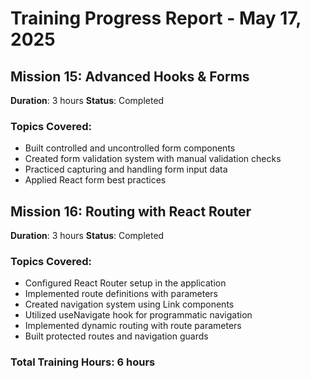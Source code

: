 # Training Progress Report - May 17, 2025

## Mission 15: Advanced Hooks & Forms
**Duration**: 3 hours
**Status**: Completed

### Topics Covered:
- Built controlled and uncontrolled form components
- Created form validation system with manual validation checks
- Practiced capturing and handling form input data
- Applied React form best practices

## Mission 16: Routing with React Router
**Duration**: 3 hours
**Status**: Completed

### Topics Covered:
- Configured React Router setup in the application
- Implemented route definitions with parameters
- Created navigation system using Link components
- Utilized useNavigate hook for programmatic navigation
- Implemented dynamic routing with route parameters
- Built protected routes and navigation guards

### Total Training Hours: 6 hours